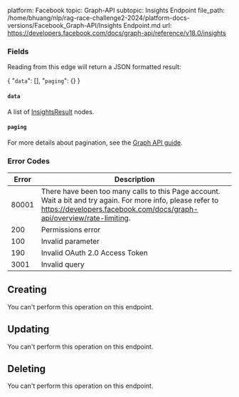 platform: Facebook
topic: Graph-API
subtopic: Insights Endpoint
file_path: /home/bhuang/nlp/rag-race-challenge2-2024/platform-docs-versions/Facebook_Graph-API/Insights Endpoint.md
url: https://developers.facebook.com/docs/graph-api/reference/v18.0/insights

### Fields

Reading from this edge will return a JSON formatted result:

{
    "`data`": \[\],
    "`paging`": {}
}

#### `data`

A list of [InsightsResult](https://developers.facebook.com/docs/graph-api/reference/insights-result/) nodes.

#### `paging`

For more details about pagination, see the [Graph API guide](https://developers.facebook.com/docs/graph-api/using-graph-api/#paging).

### Error Codes

| Error | Description |
| --- | --- |
| 80001 | There have been too many calls to this Page account. Wait a bit and try again. For more info, please refer to https://developers.facebook.com/docs/graph-api/overview/rate-limiting. |
| 200 | Permissions error |
| 100 | Invalid parameter |
| 190 | Invalid OAuth 2.0 Access Token |
| 3001 | Invalid query |

## Creating

You can't perform this operation on this endpoint.

## Updating

You can't perform this operation on this endpoint.

## Deleting

You can't perform this operation on this endpoint.